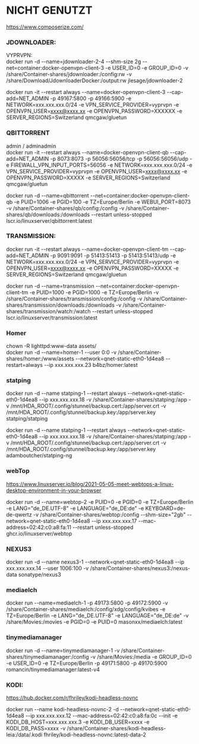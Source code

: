 # NICHT GENUTZT

https://www.composerize.com/

### JDOWNLOADER:</br>
VYPRVPN:</br>
docker run -d --name=jdownloader-2-4  --shm-size 2g --net=container:docker-openvpn-client-3 -e USER_ID=0 -e GROUP_ID=0 -v /share/Container-shares/jdownloader:/config:rw -v /share/Download/JdownloaderDocker:/output:rw jlesage/jdownloader-2</br>

docker run -it --restart always --name=docker-openvpn-client-3 --cap-add=NET_ADMIN -p 49167:5800 -p 49166:5900 -e NETWORK=xxx.xxx.xxx.0/24 -e VPN_SERVICE_PROVIDER=vyprvpn -e OPENVPN_USER=xxxx@xxxx.xx -e OPENVPN_PASSWORD=XXXXXX -e SERVER_REGIONS=Switzerland qmcgaw/gluetun</br>


### QBITTORRENT</br>
admin / adminadmin</br>
docker run -it --restart always --name=docker-openvpn-client-qb --cap-add=NET_ADMIN -p 8073:8073 -p 56056:56056/tcp -p 56056:56056/udp -e FIREWALL_VPN_INPUT_PORTS=56056 -e NETWORK=xxx.xxx.xxx.0/24 -e VPN_SERVICE_PROVIDER=vyprvpn -e OPENVPN_USER=xxxx@xxxx.xx -e OPENVPN_PASSWORD=XXXXX -e SERVER_REGIONS=Switzerland qmcgaw/gluetun</br>

docker run -d --name=qbittorrent --net=container:docker-openvpn-client-qb -e PUID=1006 -e PGID=100 -e TZ=Europe/Berlin -e WEBUI_PORT=8073 -v /share/Container-shares/qb/config:/config -v /share/Container-shares/qb/downloads:/downloads --restart unless-stopped lscr.io/linuxserver/qbittorrent:latest</br>


### TRANSMISSION:</br>
docker run -it --restart always --name=docker-openvpn-client-tm --cap-add=NET_ADMIN -p 9091:9091 -p 51413:51413 -p 51413:51413/udp -e NETWORK=xxx.xxx.xxx.0/24 -e VPN_SERVICE_PROVIDER=vyprvpn -e OPENVPN_USER=xxxx@xxxx.xx -e OPENVPN_PASSWORD=XXXXX -e SERVER_REGIONS=Switzerland qmcgaw/gluetun</br>

docker run -d --name=transmission --net=container:docker-openvpn-client-tm -e PUID=1000 -e PGID=1000 -e TZ=Europe/Berlin -v /share/Container-shares/transmission/config:/config -v /share/Container-shares/transmission/downloads:/downloads -v /share/Container-shares/transmission/watch:/watch --restart unless-stopped lscr.io/linuxserver/transmission:latest</br>

### Homer</br>
chown -R lighttpd:www-data assets/</br>
docker run -d --name=homer-1 --user 0:0 -v /share/Container-shares/homer:/www/assets --network=qnet-static-eth0-1d4ea8 --restart=always --ip xxx.xxx.xxx.23 b4bz/homer:latest</br>

### statping</br>
docker run -d --name statping-1 --restart always --network=qnet-static-eth0-1d4ea8 --ip xxx.xxx.xxx.18 -v /share/Container-shares/statping:/app -v /mnt/HDA_ROOT/.config/stunnel/backup.cert:/app/server.crt -v /mnt/HDA_ROOT/.config/stunnel/backup.key:/app/server.key statping/statping</br>

docker run -d --name statping-1 --restart always --network=qnet-static-eth0-1d4ea8 --ip xxx.xxx.xxx.18 -v /share/Container-shares/statping:/app -v /mnt/HDA_ROOT/.config/stunnel/backup.cert:/app/server.crt -v /mnt/HDA_ROOT/.config/stunnel/backup.key:/app/server.key adamboutcher/statping-ng</br>

### webTop</br>
https://www.linuxserver.io/blog/2021-05-05-meet-webtops-a-linux-desktop-environment-in-your-browser</br>

docker run -d --name=webtop-2 -e PUID=0 -e PGID=0 -e TZ=Europe/Berlin -e LANG="de_DE.UTF-8" -e LANGUAGE="de_DE:de" -e KEYBOARD=de-de-qwertz -v /share/Container-shares/webtop:/config --shm-size="2gb" --network=qnet-static-eth0-1d4ea8 --ip xxx.xxx.xxx.17 --mac-address=02:42:c0:a8:fa:11 --restart unless-stopped ghcr.io/linuxserver/webtop</br>

### NEXUS3</br>
docker run -d --name nexus3-1 --network=qnet-static-eth0-1d4ea8 --ip xxx.xxx.xxx.14 --user 1006:100 -v /share/Container-shares/nexus3:/nexus-data sonatype/nexus3</br>

### mediaelch</br>
docker run --name=mediaelch-1 -p 49173:5800 -p 49172:5900 -v /share/Container-shares/mediaelch:/config/xdg/config/kvibes -e TZ=Europe/Berlin -e LANG="de_DE.UTF-8" -e LANGUAGE="de_DE:de" -v /share/Movies:/movies -e PGID=0 -e PUID=0 masonxx/mediaelch:latest</br>

### tinymediamanager</br>
docker run -d --name=tinymediamanager-1 -v /share/Container-shares/tinymediamanager:/config -v /share/Movies:/media -e GROUP_ID=0 -e USER_ID=0 -e TZ=Europe/Berlin -p 49171:5800 -p 49170:5900 romancin/tinymediamanager:latest-v4</br>

### KODI:</br>
https://hub.docker.com/r/fhriley/kodi-headless-novnc</br>

docker run --name kodi-headless-novnc-2 -d --network=qnet-static-eth0-1d4ea8 --ip xxx.xxx.xxx.12 --mac-address=02:42:c0:a8:fa:0c --init -e KODI_DB_HOST=xxx.xxx.xxx.3 -e KODI_DB_USER=xxxx -e KODI_DB_PASS=xxxx -v /share/Container-shares/kodi-headless-leia:/data/.kodi fhriley/kodi-headless-novnc:latest-data-2</br>
